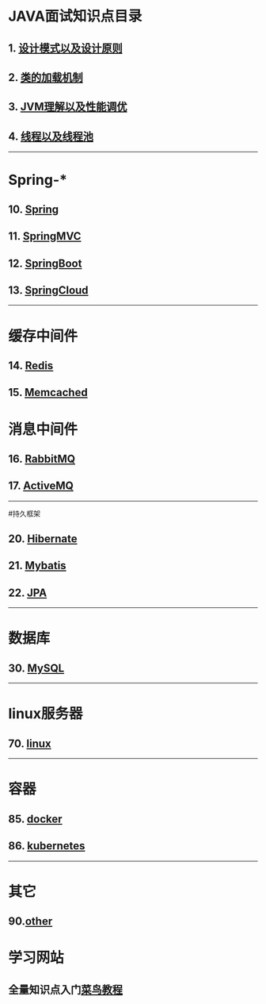 # JAVA面试知识点目录

## 1. [设计模式以及设计原则](./设计模式.md)

## 2. [类的加载机制](./类的加载机制.md)

## 3. [JVM理解以及性能调优](./JVM.md)

## 4. [线程以及线程池](./线程及线程池.md)

***
# Spring-*

## 10. [Spring](./Spring.md)

## 11. [SpringMVC](./SpringMVC.md)

## 12. [SpringBoot](./SpringBoot.md)

## 13. [SpringCloud](./SpringCloud.md)

***
# 缓存中间件

## 14. [Redis](./Redis.md)

## 15. [Memcached](./Memcached.md)


# 消息中间件

## 16. [RabbitMQ](./RabbitMQ.md)

## 17. [ActiveMQ](./ActiveMQ.md)


***
#持久框架

## 20. [Hibernate](./hibernate.md)

## 21. [Mybatis](./mybatis.md)

## 22. [JPA](./JPA.md)

*** 
# 数据库
## 30. [MySQL](./MySQL.md)


***
# linux服务器

## 70. [linux](./linux.md)

***
# 容器

## 85. [docker](./docker.md)

## 86. [kubernetes](./kubernetes.md)

***
# 其它

## 90.[other](./other.md)

# 学习网站
## 全量知识点入门[菜鸟教程](https://www.runoob.com/)


    
        










